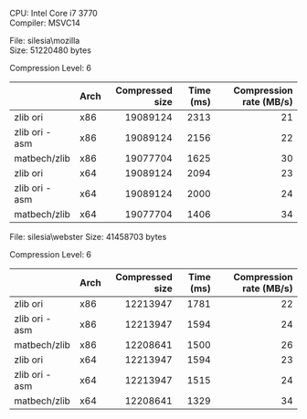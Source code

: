 CPU: Intel Core i7 3770  
Compiler: MSVC14

File: silesia\mozilla  
Size: 51220480 bytes

Compression Level: 6

|                | Arch | Compressed size | Time (ms) | Compression rate (MB/s) |
| -------------- | -----| ---------------:| ---------:| -----------------------:|
| zlib ori       | x86  | 19089124        | 2313      | 21 |
| zlib ori - asm | x86  | 19089124        | 2156      | 22 |
| matbech/zlib   | x86  | 19077704        | 1625      | 30 |
| zlib ori       | x64  | 19089124        | 2094      | 23 |
| zlib ori - asm | x64  | 19089124        | 2000      | 24 |
| matbech/zlib   | x64  | 19077704        | 1406      | 34 |


File: silesia\webster
Size: 41458703 bytes

Compression Level: 6

|                | Arch | Compressed size | Time (ms) | Compression rate (MB/s) |
| -------------- | -----| ---------------:| ---------:| -----------------------:|
| zlib ori       | x86  | 12213947        | 1781      | 22 |
| zlib ori - asm | x86  | 12213947        | 1594      | 24 |
| matbech/zlib   | x86  | 12208641        | 1500      | 26 |
| zlib ori       | x64  | 12213947        | 1594      | 23 |
| zlib ori - asm | x64  | 12213947        | 1515      | 24 |
| matbech/zlib   | x64  | 12208641        | 1329      | 34 |

